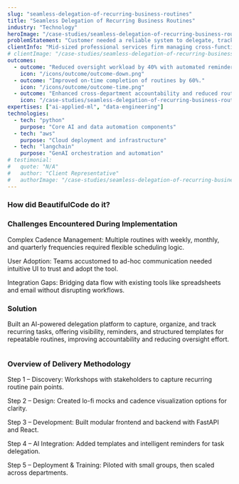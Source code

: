```yaml
---
slug: "seamless-delegation-of-recurring-business-routines"
title: "Seamless Delegation of Recurring Business Routines"
industry: "Technology"
heroImage: "/case-studies/seamless-delegation-of-recurring-business-routines/hero-image.svg"
problemStatement: "Customer needed a reliable system to delegate, track, and ensure timely execution of recurring business routines across finance, HR, and operations teams."
clientInfo: "Mid-sized professional services firm managing cross-functional operations"
# clientImage: "/case-studies/seamless-delegation-of-recurring-business-routines/client-logo.svg"
outcomes:
  - outcome: "Reduced oversight workload by 40% with automated reminders and visibility."
    icon: "/icons/outcome/outcome-down.png"
  - outcome: "Improved on-time completion of routines by 60%."
    icon: "/icons/outcome/outcome-time.png"
  - outcome: "Enhanced cross-department accountability and reduced routine slippage."
    icon: "/case-studies/seamless-delegation-of-recurring-business-routines/outcome-icon.svg"
expertises: ["ai-applied-ml", "data-engineering"]
technologies:
  - tech: "python"
    purpose: "Core AI and data automation components"
  - tech: "aws"
    purpose: "Cloud deployment and infrastructure"
  - tech: "langchain"
    purpose: "GenAI orchestration and automation"
# testimonial:
#   quote: "N/A"
#   author: "Client Representative"
#   authorImage: "/case-studies/seamless-delegation-of-recurring-business-routines/client-author.svg"
---
```



### How did BeautifulCode do it?

### Challenges Encountered During Implementation
Complex Cadence Management: Multiple routines with weekly, monthly, and quarterly frequencies required flexible scheduling logic.

User Adoption: Teams accustomed to ad-hoc communication needed intuitive UI to trust and adopt the tool.

Integration Gaps: Bridging data flow with existing tools like spreadsheets and email without disrupting workflows.

### Solution
Built an AI-powered delegation platform to capture, organize, and track recurring tasks, offering visibility, reminders, and structured templates for repeatable routines, improving accountability and reducing oversight effort.

<figure>
  <img src="" alt="" />
  <figcaption>
   
  </figcaption>
</figure>

### Overview of Delivery Methodology
Step 1 – Discovery: Workshops with stakeholders to capture recurring routine pain points.

Step 2 – Design: Created lo-fi mocks and cadence visualization options for clarity.

Step 3 – Development: Built modular frontend and backend with FastAPI and React.

Step 4 – AI Integration: Added templates and intelligent reminders for task delegation.

Step 5 – Deployment & Training: Piloted with small groups, then scaled across departments.

